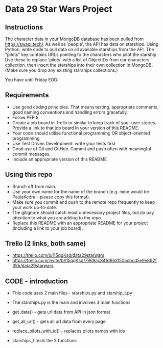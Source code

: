 # Data 29 Star Wars Project

## Instructions

The character data in your MongoDB database has been pulled from https://swapi.tech/.
As well as 'people', the API has data on starships.
Using Python, write code to pull data on all available starships from the API.
The "pilots" key contains URLs pointing to the characters who pilot the starship.
Use these to replace 'pilots' with a list of ObjectIDs from our characters collection, then insert the starships into their own collection in MongoDB.
(Make sure you drop any existing starships collections.)

You have until Friday EOD.

## Requirements

- Use good coding principles.  That means testing, appropriate comments, good naming conventions and handling errors gracefully.
- Follow PEP 8
- Create a job board in Trello or similar to keep track of your user stories.  Provide a link to that job board in your version of this README.
- Your code should utilise functional programming OR object-oriented programming
- Use Test Driven Development: write your tests first
- Good use of Git and GitHub. Commit and push often with meaningful commit messages.
- Include an appropriate version of this README

## Using this repo

- Branch off from main.
- Use your own name for the name of the branch (e.g. mine would be PaulaKedra - please copy this format).
- Make sure you commit and push to the remote repo frequently to keep your work up-to-date.
- The gitignore should catch most unnecessary project files, but do pay attention to what you are adding to the repo.
- Replace this README with an appropriate README for your project (including a link to your job board).

## Trello (2 links, both same)
- https://trello.com/b/l15qgKsd/data29starwars
- https://trello.com/invite/b/l15qgKsd/7969ac84fd863f50acbcd5e9e892f35b/data29starwars

## CODE - introduction 

- This code uses 2 main files - starships.py and starship_t.py 
- The starships.py is the main and involves 3 main functions 
- get_data() - gets url data from API in json format
- get_all_url() - gets all url data from every page
- replace_pilots_with_id() - replaces pilots names with ids 

- starships_t tests the 3 functions 

